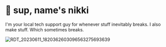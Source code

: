 # 👋 sup, name's nikki

I'm your local tech support guy for whenever stuff inevitably breaks. I also make stuff. Which sometimes breaks.

![RDT_20230611_1820362603096563275693639](https://github.com/avg-nikki/avg-nikki/assets/152761264/0d57ed9f-bf2c-4ce2-a509-13610ffbe36f)

